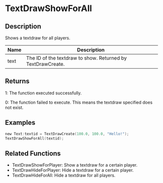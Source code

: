 # TextDrawShowForAll

## Description

Shows a textdraw for all players.

| Name | Description                                                 |
| ---- | ----------------------------------------------------------- |
| text | The ID of the textdraw to show. Returned by TextDrawCreate. |

## Returns

1: The function executed successfully.

0: The function failed to execute. This means the textdraw specified does not exist.

## Examples

```c
new Text:textid = TextDrawCreate(100.0, 100.0, "Hello!");
TextDrawShowForAll(textid);
```

## Related Functions

- TextDrawShowForPlayer: Show a textdraw for a certain player.
- TextDrawHideForPlayer: Hide a textdraw for a certain player.
- TextDrawHideForAll: Hide a textdraw for all players.
